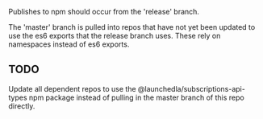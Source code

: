 Publishes to npm should occur from the 'release' branch.

The 'master' branch is pulled into repos that have not yet been updated to use the es6 exports that the release branch uses. These rely on namespaces instead of es6 exports.

## TODO

Update all dependent repos to use the @launchedla/subscriptions-api-types npm package instead of pulling in the master branch of this repo directly.
